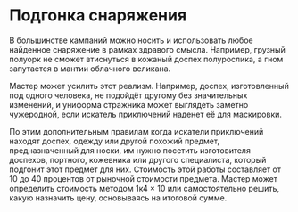 # Подгонка снаряжения
В большинстве кампаний можно носить и использовать любое найденное снаряжение в рамках здравого смысла. Например, грузный полуорк не сможет втиснуться в кожаный доспех полурослика, а гном запутается в мантии облачного великана.  
  
Мастер может усилить этот реализм. Например, доспех, изготовленный под одного человека, не подойдёт другому без значительных изменений, и униформа стражника может выглядеть заметно чужеродной, если искатель приключений наденет её для маскировки.  
  
По этим дополнительным правилам когда искатели приключений находят доспех, одежду или другой похожий предмет, предназначенный для носки, им нужно посетить изготовителя доспехов, портного, кожевника или другого специалиста, который подгонит этот предмет для них. Стоимость этой работы составляет от 10 до 40 процентов от рыночной стоимости предмета. Мастер может определить стоимость методом 1к4 × 10 или самостоятельно решить, какую назначить цену, основываясь на итоговой сумме.